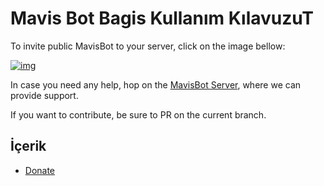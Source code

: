 # Mavis Bot Bagis Kullanım KılavuzuT

To invite public MavisBot to your server, click on the image bellow:

[![img][img]](https://bit.ly/3g9Nvym)

In case you need any help, hop on the [MavisBot Server][MavisBot Server], where we can provide support.

If you want to contribute, be sure to PR on the current branch.

## İçerik


- [Donate](Donate.md)

[img]: https://cdn.discordapp.com/attachments/202743183774318593/210580315381563392/discord.png
[MavisBot Server]: https://discord.com/invite/kXkg3pY
[cmd_list]: https://mavisbot.github.io/komutlar
